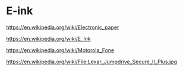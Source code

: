 # E-ink

<https://en.wikipedia.org/wiki/Electronic_paper>

<https://en.wikipedia.org/wiki/E_Ink>

<https://en.wikipedia.org/wiki/Motorola_Fone>

<https://en.wikipedia.org/wiki/File:Lexar_Jumpdrive_Secure_II_Plus.jpg>
